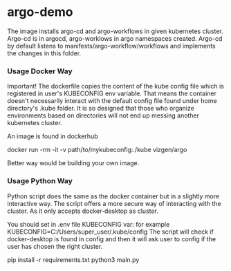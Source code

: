 # argo-demo

The image installs argo-cd and argo-workflows in given kubernetes cluster. 
Argo-cd is in argocd, argo-worklows in argo namespaces created. Argo-cd by default listens to 
manifests/argo-workflow/workflows and implements the changes in this folder.

### Usage Docker Way

Important! The dockerfile copies the content of the kube config file 
which is registered in user's KUBECONFIG env variable. That means the container doesn't necessarily interact with the default config file found under home directory's .kube folder.
It is so designed that those who organize environments based on directories 
will not end up messing another kubernetes cluster. 

An image is found in dockerhub

docker run -rm -it -v path/to/mykubeconfig:./kube vizgen/argo

Better way would be building your own image.

### Usage Python Way

Python script does the same as the docker container but in a slightly more interactive way.
The script offers a more secure way of interacting with the cluster. As it only accepts docker-desktop as cluster.

You should set in .env file KUBECONFIG var: for example KUBECONFIG=C:/Users/super_user/.kube/config
The script will check if docker-desktop is found in config and then it will ask user to config if the user has chosen the right cluster.

pip install -r requirements.txt
python3 main.py